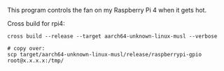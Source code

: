 This program controls the fan on my Raspberry Pi 4 when it gets hot.

Cross build for rpi4:

```
cross build --release --target aarch64-unknown-linux-musl --verbose

# copy over:
scp target/aarch64-unknown-linux-musl/release/raspberrypi-gpio root@x.x.x.x:/tmp/
```

